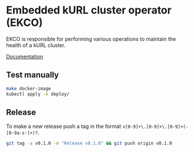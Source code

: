 # Embedded kURL cluster operator (EKCO)

EKCO is responsible for performing various operations to maintain the health of a kURL cluster.

[Documentation](https://kurl.sh/docs/add-ons/ekco)

## Test manually

```bash
make docker-image
kubectl apply -k deploy/
```

## Release

To make a new release push a tag in the format `v[0-9]+\.[0-9]+\.[0-9]+(-[0-9a-z-]+)?`.

```bash
git tag -a v0.1.0 -m "Release v0.1.0" && git push origin v0.1.0
```
